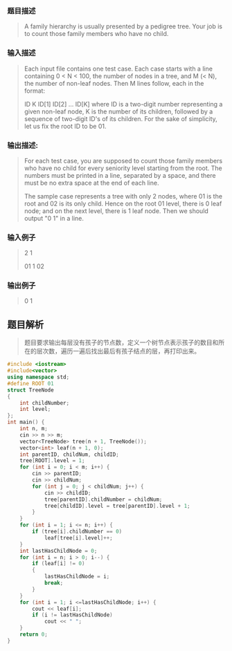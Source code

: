 ### 题目描述

> A family hierarchy is usually presented by a pedigree tree. Your job is to count those family members who have no child.

### 输入描述

> Each input file contains one test case. Each case starts with a line containing 0 < N < 100, the number of nodes in a tree, and M (< N), the number of non-leaf nodes. Then M lines follow, each in the format: 
> 
> ID K ID[1] ID[2] ... ID[K]
where ID is a two-digit number representing a given non-leaf node, K is the number of its children, followed by a sequence of two-digit ID's of its children. For the sake of simplicity, let us fix the root ID to be 01.

### 输出描述:
> For each test case, you are supposed to count those family members who have no child for every seniority level starting from the root. The numbers must be printed in a line, separated by a space, and there must be no extra space at the end of each line. 
> 
> The sample case represents a tree with only 2 nodes, where 01 is the root and 02 is its only child. Hence on the root 01 level, there is 0 leaf node; and on the next level, there is 1 leaf node. Then we should output "0 1" in a line.

### 输入例子
> 2 1
> 
> 01 1 02

### 输出例子
> 0 1

## 题目解析
> 题目要求输出每层没有孩子的节点数，定义一个树节点表示孩子的数目和所在的层次数，遍历一遍后找出最后有孩子结点的层，再打印出来。


```C++
#include <iostream>
#include<vector>
using namespace std;
#define ROOT 01
struct TreeNode
{
	int childNumber;
	int level;
};
int main() {
	int n, m;
	cin >> n >> m;
	vector<TreeNode> tree(n + 1, TreeNode());
	vector<int> leaf(n + 1, 0);
	int parentID, childNum, childID;
	tree[ROOT].level = 1;
	for (int i = 0; i < m; i++) {
		cin >> parentID;
		cin >> childNum;
		for (int j = 0; j < childNum; j++) {
			cin >> childID;
			tree[parentID].childNumber = childNum;
			tree[childID].level = tree[parentID].level + 1;
		}
	}
	for (int i = 1; i <= n; i++) {
		if (tree[i].childNumber == 0)
			leaf[tree[i].level]++;
	}
	int lastHasChildNode = 0;
	for (int i = n; i > 0; i--) {
		if (leaf[i] != 0)
		{
			lastHasChildNode = i;
			break;
		}
	}
	for (int i = 1; i <=lastHasChildNode; i++) {
		cout << leaf[i];
		if (i != lastHasChildNode)
			cout << " ";
	}
	return 0;
}
```